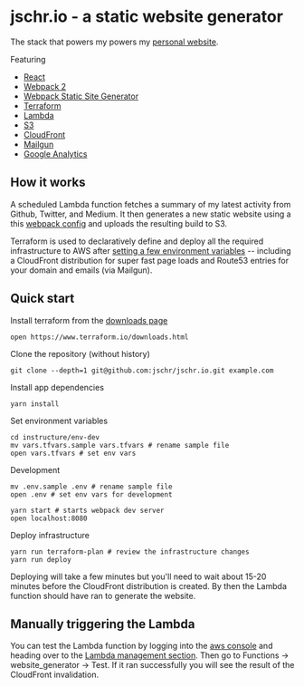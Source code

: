 # jschr.io - a static website generator

The stack that powers my powers my [personal website](http://jschr.io).

Featuring

 * [React](https://facebook.github.io/react/)
 * [Webpack 2](https://webpack.js.org/)
 * [Webpack Static Site Generator](https://github.com/markdalgleish/static-site-generator-webpack-plugin)
 * [Terraform](https://www.terraform.io/)
 * [Lambda](https://aws.amazon.com/lambda/)
 * [S3](https://aws.amazon.com/s3/)
 * [CloudFront](https://aws.amazon.com/cloudfront/)
 * [Mailgun](https://www.mailgun.com/)
 * [Google Analytics](https://www.google.com/analytics/)

 ## How it works

A scheduled Lambda function fetches a summary of my latest activity from Github, Twitter, and Medium. It then generates a new static website using a this [webpack config](app/webpack.config.ts) and uploads the resulting build to S3.

Terraform is used to declaratively define and deploy all the required infrastructure to AWS after [setting a few environment variables](infrastructure/env-dev/vars.tfvars.sample) -- including a CloudFront distribution for super fast page loads and Route53 entries for your domain and emails (via Mailgun).

## Quick start

Install terraform from the [downloads page](https://www.terraform.io/downloads.html)
```
open https://www.terraform.io/downloads.html
```

Clone the repository (without history)
```
git clone --depth=1 git@github.com:jschr/jschr.io.git example.com
```

Install app dependencies
```
yarn install
```

Set environment variables
```
cd instructure/env-dev
mv vars.tfvars.sample vars.tfvars # rename sample file
open vars.tfvars # set env vars
```

Development
```
mv .env.sample .env # rename sample file
open .env # set env vars for development

yarn start # starts webpack dev server
open localhost:8080
```

Deploy infrastructure
```
yarn run terraform-plan # review the infrastructure changes
yarn run deploy
```

Deploying will take a few minutes but you'll need to wait about 15-20 minutes before the CloudFront distribution is created. By then the Lambda function should have ran to generate the website.

## Manually triggering the Lambda
You can test the Lambda function by logging into the [aws console](http://console.aws.amazon.com) and heading over to the [Lambda management section](https://console.aws.amazon.com/lambda). Then go to Functions -> website_generator -> Test. If it ran successfully you will see the result of the CloudFront invalidation.


